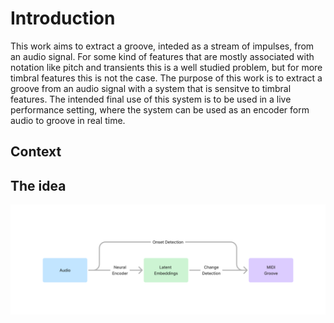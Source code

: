 # Introduction

This work aims to extract a groove, inteded as a stream of impulses, from an audio signal. For some kind of features that are mostly associated with notation like pitch and transients this is a well studied problem, but for more timbral features this is not the case. The purpose of this work is to extract a groove from an audio signal with a system that is sensitve to timbral features.
The intended final use of this system is to be used in a live performance setting, where the system can be used as an encoder form audio to groove in real time.

## Context

## The idea

![Diagram](/images/basic-overview-diagram.png)